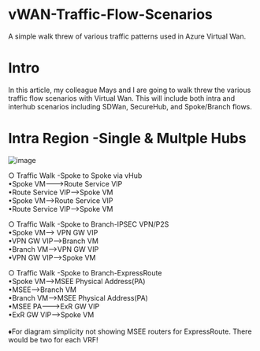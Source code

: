 # vWAN-Traffic-Flow-Scenarios
A simple walk threw of various traffic patterns used in Azure Virtual Wan.

# Intro
In this article, my colleague Mays and I are going to walk threw the various traffic flow scenarios with Virtual Wan. This will include both intra and interhub scenarios including SDWan, SecureHub, and Spoke/Branch flows.  

# Intra Region -Single & Multple Hubs
![image](https://user-images.githubusercontent.com/55964102/223010865-4b672dd5-f57a-4a18-ae3a-3f8649f57a99.png)

○ Traffic Walk -Spoke to Spoke via vHub
<br>
•Spoke VM--->Route Service VIP
<br>
•Route Service VIP-->Spoke VM
<br>
•Spoke VM-->Route Service VIP
<br>
•Route Service VIP-->Spoke VM

○ Traffic Walk -Spoke to Branch-IPSEC VPN/P2S
<br>
•Spoke VM--> VPN GW VIP
<br>
•VPN GW VIP-->Branch VM
<br>
•Branch VM-->VPN GW VIP
<br>
•VPN GW VIP-->Spoke VM

○ Traffic Walk -Spoke to Branch-ExpressRoute
<br>
•Spoke VM-->MSEE Physical Address(PA)
<br>
•MSEE-->Branch VM
<br>
•Branch VM-->MSEE Physical Address(PA)
<br>
•MSEE PA--->ExR GW VIP
<br>
•ExR GW VIP-->Spoke VM
<br>
<br>
♦For diagram simplicity not showing MSEE routers for ExpressRoute. There would be two for each VRF!
